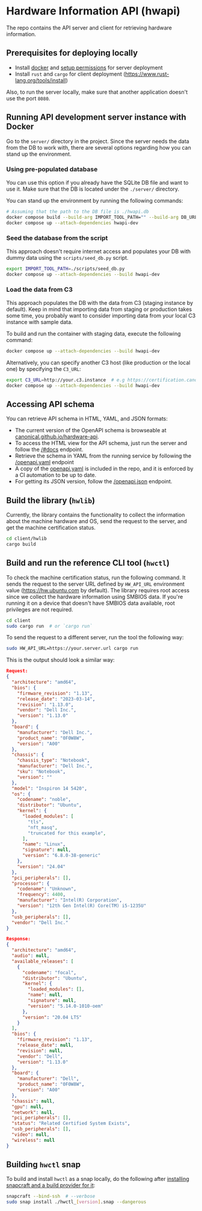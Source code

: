 # Hardware Information API (hwapi)

The repo contains the API server and client for retrieving hardware information.

## Prerequisites for deploying locally

- Install [docker](https://docs.docker.com/engine/install/ubuntu/) and
  [setup permissions](https://docs.docker.com/engine/install/linux-postinstall/)
  for server deployment
- Install `rust` and `cargo` for client deployment
  (https://www.rust-lang.org/tools/install)

Also, to run the server locally, make sure that another application doesn't use the port `8080`.

## Running API development server instance with Docker

Go to the `server/` directory in the project. Since the server needs the data from the DB to work with,
there are several options regarding how you can stand up the environment.

### Using pre-populated database

You can use this option if you already have the SQLite DB file and want to use it. Make sure that the DB
is located under the `./server/` directory.

You can stand up the environment by running the following commands:

```bash
# Assuming that the path to the DB file is ./hwapi.db
docker compose build --build-arg IMPORT_TOOL_PATH="" --build-arg DB_URL=sqlite:///./hwapi.db hwapi-dev
docker compose up --attach-dependencies hwapi-dev
```

### Seed the database from the script

This approach doesn't require internet access and populates your DB with dummy data using the
`scripts/seed_db.py` script.

```bash
export IMPORT_TOOL_PATH=./scripts/seed_db.py
docker compose up --attach-dependencies --build hwapi-dev
```

### Load the data from C3

This approach populates the DB with the data from C3 (staging instance by default).
Keep in mind that importing data from staging or production takes some time, you probably
want to consider importing data from your local C3 instance with sample data.

To build and run the container with staging data, execute the following command:

```bash
docker compose up --attach-dependencies --build hwapi-dev
```

Alternatively, you can specify another C3 host (like production or the local one) by specifying the `C3_URL`:

```bash
export C3_URL=http://your.c3.instance  # e.g https://certification.canonical.com
docker compose up --attach-dependencies --build hwapi-dev
```

## Accessing API schema

You can retrieve API schema in HTML, YAML, and JSON formats:

- The current version of the OpenAPI schema is browseable at
  [canonical.github.io/hardware-api](https://canonical.github.io/hardware-api).
- To access the HTML view for the API schema, just run the server and follow the
  [/#docs](http://127.0.0.1:8080/#docs) endpoint.
- Retrieve the schema in YAML from the running service by following the
  [/openapi.yaml](http://127.0.0.1:8080/v1/openapi.yaml) endpoint
- A copy of the [openapi.yaml](./server/schemas/openapi.yaml) is included in the
  repo, and it is enforced by a CI automation to be up to date.
- For getting its JSON version, follow the
  [/openapi.json](http://127.0.0.1:8080/openapi.json) endpoint.

## Build the library (`hwlib`)

Currently, the library contains the functionality to collect the information about
the machine hardware and OS, send the request to the server, and get the machine
certification status.

```bash
cd client/hwlib
cargo build
```

## Build and run the reference CLI tool (`hwctl`)

To check the machine certification status, run the following command. It sends the request
to the server URL defined by `HW_API_URL` environment value (https://hw.ubuntu.com
by default). The library requires root access
since we collect the hardware information using SMBIOS data. If you're running it
on a device that doesn't have SMBIOS data available, root privileges are not required.

```bash
cd client
sudo cargo run  # or `cargo run`
```

To send the request to a different server, run the tool the following way:

```bash
sudo HW_API_URL=https://your.server.url cargo run
```

This is the output should look a similar way:

```json
Request:
{
  "architecture": "amd64",
  "bios": {
    "firmware_revision": "1.13",
    "release_date": "2023-03-14",
    "revision": "1.13.0",
    "vendor": "Dell Inc.",
    "version": "1.13.0"
  },
  "board": {
    "manufacturer": "Dell Inc.",
    "product_name": "0F0W8W",
    "version": "A00"
  },
  "chassis": {
    "chassis_type": "Notebook",
    "manufacturer": "Dell Inc.",
    "sku": "Notebook",
    "version": ""
  },
  "model": "Inspiron 14 5420",
  "os": {
    "codename": "noble",
    "distributor": "Ubuntu",
    "kernel": {
      "loaded_modules": [
        "tls",
        "nft_masq",
        "truncated for this example",
      ],
      "name": "Linux",
      "signature": null,
      "version": "6.8.0-38-generic"
    },
    "version": "24.04"
  },
  "pci_peripherals": [],
  "processor": {
    "codename": "Unknown",
    "frequency": 4400,
    "manufacturer": "Intel(R) Corporation",
    "version": "12th Gen Intel(R) Core(TM) i5-1235U"
  },
  "usb_peripherals": [],
  "vendor": "Dell Inc."
}

Response:
{
  "architecture": "amd64",
  "audio": null,
  "available_releases": [
    {
      "codename": "focal",
      "distributor": "Ubuntu",
      "kernel": {
        "loaded_modules": [],
        "name": null,
        "signature": null,
        "version": "5.14.0-1010-oem"
      },
      "version": "20.04 LTS"
    }
  ],
  "bios": {
    "firmware_revision": "1.13",
    "release_date": null,
    "revision": null,
    "vendor": "Dell",
    "version": "1.13.0"
  },
  "board": {
    "manufacturer": "Dell",
    "product_name": "0F0W8W",
    "version": "A00"
  },
  "chassis": null,
  "gpu": null,
  "network": null,
  "pci_peripherals": [],
  "status": "Related Certified System Exists",
  "usb_peripherals": [],
  "video": null,
  "wireless": null
}
```

## Building `hwctl` snap

To build and install `hwctl` as a snap locally, do the following after
[installing snapcraft and a build provider for it](https://snapcraft.io/docs/snapcraft-setup):

```bash
snapcraft --bind-ssh  # --verbose
sudo snap install ./hwctl_[version].snap --dangerous
```
